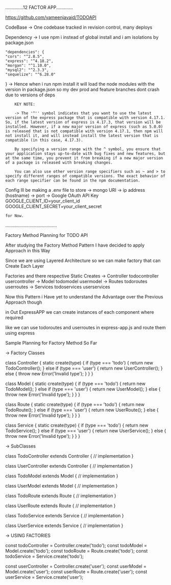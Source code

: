 ..............12 FACTOR APP.............

https://github.com/yameenjavaid/TODOAPI

CodeBase -> One codebase tracked in revision control, many deploys

Dependency -> I use npm i instead of global install and i am isolations by package.json 

    "dependencies": {
    "cors": "^2.8.5",
    "express": "^4.18.2",
    "morgan": "^1.10.0",
    "mysql2": "^2.3.3",
    "sequelize": "^6.28.0"
  }
        -> Hence when i run npm install it will load the node modules with the version
        in package.json so my dev prod and feature branches dont crash due to versions
        of deps

        KEY NOTE:

        -> The '^'' symbol indicates that you want to use the latest version of the express package that is compatible with version 4.17.1. So, if the latest version of express is 4.17.3, that version will be installed. However, if a new major version of express (such as 5.0.0) is released that is not compatible with version 4.17.1, then npm will not install it, and will instead install the latest version that is compatible (in this case, 4.17.3).

        By specifying a version range with the ^ symbol, you ensure that your application stays up-to-date with bug fixes and new features, but at the same time, you prevent it from breaking if a new major version of a package is released with breaking changes.

        You can also use other version range specifiers such as ~ and > to specify different ranges of compatible versions. The exact behavior of each range specifier can be found in the npm documentation.

Config
    Ill be making a .env file to store
    -> mongo URI
    -> ip address (hostname)
    -> port
    -> Google OAuth API Key
        GOOGLE_CLIENT_ID=your_client_id
        GOOGLE_CLIENT_SECRET=your_client_secret

    for Now.


........................................



Factory Method Planning for TODO API

After studying the Factory Method Pattern I have decided to apply Approach in this Way

Since we are using Layered Architecture so we can make factory that can Create Each Layer

Factories and there respective Static Creates 
-> Controller
    todocontroller
    usercontroller
-> Model
    todomodel
    usermodel
-> Routes
    todoroutes
    userroutes
-> Services
    todoservices
    userservices

Now this Pattern i Have yet to understand the Advantage over the Previous Approach though

in Out ExpressAPP we can create instances of each component where required

like we can use todoroutes and userroutes in express-app.js and route them using express

Sample Planning for Factory Method So Far

-> Factory Classes

class Controller {
  static create(type) {
    if (type === 'todo') {
      return new TodoController();
    } else if (type === 'user') {
      return new UserController();
    } else {
      throw new Error('Invalid type');
    }
  }
}

class Model {
  static create(type) {
    if (type === 'todo') {
      return new TodoModel();
    } else if (type === 'user') {
      return new UserModel();
    } else {
      throw new Error('Invalid type');
    }
  }
}

class Route {
  static create(type) {
    if (type === 'todo') {
      return new TodoRoute();
    } else if (type === 'user') {
      return new UserRoute();
    } else {
      throw new Error('Invalid type');
    }
  }
}

class Service {
  static create(type) {
    if (type === 'todo') {
      return new TodoService();
    } else if (type === 'user') {
      return new UserService();
    } else {
      throw new Error('Invalid type');
    }
  }
}

-> SubClasses

class TodoController extends Controller {
  // implementation
}

class UserController extends Controller {
  // implementation
}

class TodoModel extends Model {
  // implementation
}

class UserModel extends Model {
  // implementation
}

class TodoRoute extends Route {
  // implementation
}

class UserRoute extends Route {
  // implementation
}

class TodoService extends Service {
  // implementation
}

class UserService extends Service {
  // implementation
}

-> USING FACTORIES

const todoController = Controller.create('todo');
const todoModel = Model.create('todo');
const todoRoute = Route.create('todo');
const todoService = Service.create('todo');

const userController = Controller.create('user');
const userModel = Model.create('user');
const userRoute = Route.create('user');
const userService = Service.create('user');
